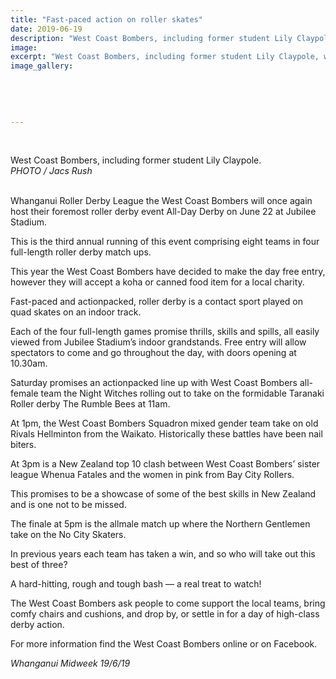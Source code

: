 ```yaml
---
title: "Fast-paced action on roller skates"
date: 2019-06-19
description: "West Coast Bombers, including former student Lily Claypole, will once again host their foremost roller derby event All-Day.."
image: 
excerpt: "West Coast Bombers, including former student Lily Claypole, will once again host their foremost roller derby event AllDay Derby on June 22 at Jubilee Stadium."
image_gallery:
    
    
    
    
    
---
```


<p>&nbsp;<br /><img src="https://i.prcdn.co/img?regionKey=1hBafLq%2bC4Do4fV1%2bPnLog%3d%3d" alt="" /></p>
<p>West Coast Bombers, including former student Lily Claypole.<br /><em>PHOTO / Jacs Rush</em></p>
<p data-bind="text: $data"><br />Whanganui Roller Derby League the West Coast Bombers will once again host their foremost roller derby event All-Day Derby on June 22 at Jubilee Stadium.</p>
<p data-bind="text: $data">This is the third annual running of this event comprising eight teams in four full-length roller derby match ups.</p>
<p data-bind="text: $data">This year the West Coast Bombers have decided to make the day free entry, however they will accept a koha or canned food item for a local charity.</p>
<p data-bind="text: $data">Fast-paced and actionpacked, roller derby is a contact sport played on quad skates on an indoor track.</p>
<p data-bind="text: $data">Each of the four full-length games promise thrills, skills and spills, all easily viewed from Jubilee Stadium&rsquo;s indoor grandstands. Free entry will allow spectators to come and go throughout the day, with doors opening at 10.30am.</p>
<p data-bind="text: $data">Saturday promises an actionpacked line up with West Coast Bombers all-female team the Night Witches rolling out to take on the formidable Taranaki Roller derby The Rumble Bees at 11am.</p>
<p data-bind="text: $data">At 1pm, the West Coast Bombers Squadron mixed gender team take on old Rivals Hellminton from the Waikato. Historically these battles have been nail biters.</p>
<p data-bind="text: $data">At 3pm is a New Zealand top 10 clash between West Coast Bombers&rsquo; sister league Whenua Fatales and the women in pink from Bay City Rollers.</p>
<p data-bind="text: $data">This promises to be a showcase of some of the best skills in New Zealand and is one not to be missed.</p>
<p data-bind="text: $data">The finale at 5pm is the allmale match up where the Northern Gentlemen take on the No City Skaters.</p>
<p data-bind="text: $data">In previous years each team has taken a win, and so who will take out this best of three?</p>
<p data-bind="text: $data">A hard-hitting, rough and tough bash &mdash; a real treat to watch!</p>
<p data-bind="text: $data">The West Coast Bombers ask people to come support the local teams, bring comfy chairs and cushions, and drop by, or settle in for a day of high-class derby action.</p>
<p data-bind="text: $data">For more information find the West Coast Bombers online or on Facebook.</p>
<p data-bind="text: $data"><em>Whanganui Midweek 19/6/19</em></p>

